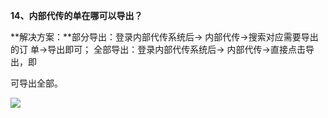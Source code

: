 <a name="bookmark81"></a>**14、内部代传的单在哪可以导出？**

**解决方案：**部分导出：登录内部代传系统后→ 内部代传→搜索对应需要导出的订 单→导出即可； 全部导出：登录内部代传系统后→ 内部代传→直接点击导出，即

可导出全部。

![](Aspose.Words.f073ab4e-b9b0-4572-abf9-99142e4fa10e.014.png)


